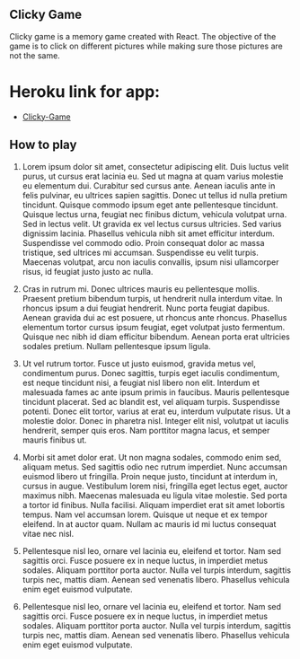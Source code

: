 ## Clicky Game 
Clicky game is a memory game created with React. The objective of the game is to click on different pictures while making sure those pictures are not the same.

# Heroku link for app: 
* [Clicky-Game](https://safe-stream-29966.herokuapp.com/)

## How to play 
1. Lorem ipsum dolor sit amet, consectetur adipiscing elit. Duis luctus velit purus, ut cursus erat lacinia eu. Sed ut magna at quam varius molestie eu elementum dui. Curabitur sed cursus ante. Aenean iaculis ante in felis pulvinar, eu ultrices sapien sagittis. Donec ut tellus id nulla pretium tincidunt. Quisque commodo ipsum eget ante pellentesque tincidunt. Quisque lectus urna, feugiat nec finibus dictum, vehicula volutpat urna. Sed in lectus velit. Ut gravida ex vel lectus cursus ultricies. Sed varius dignissim lacinia. Phasellus vehicula nibh sit amet efficitur interdum. Suspendisse vel commodo odio. Proin consequat dolor ac massa tristique, sed ultrices mi accumsan. Suspendisse eu velit turpis. Maecenas volutpat, arcu non iaculis convallis, ipsum nisi ullamcorper risus, id feugiat justo justo ac nulla.

2. Cras in rutrum mi. Donec ultrices mauris eu pellentesque mollis. Praesent pretium bibendum turpis, ut hendrerit nulla interdum vitae. In rhoncus ipsum a dui feugiat hendrerit. Nunc porta feugiat dapibus. Aenean gravida dui ac est posuere, ut rhoncus ante rhoncus. Phasellus elementum tortor cursus ipsum feugiat, eget volutpat justo fermentum. Quisque nec nibh id diam efficitur bibendum. Aenean porta erat ultricies sodales pretium. Nullam pellentesque ipsum ligula.

3. Ut vel rutrum tortor. Fusce ut justo euismod, gravida metus vel, condimentum purus. Donec sagittis, turpis eget iaculis condimentum, est neque tincidunt nisi, a feugiat nisl libero non elit. Interdum et malesuada fames ac ante ipsum primis in faucibus. Mauris pellentesque tincidunt placerat. Sed ac blandit est, vel aliquam turpis. Suspendisse potenti. Donec elit tortor, varius at erat eu, interdum vulputate risus. Ut a molestie dolor. Donec in pharetra nisl. Integer elit nisl, volutpat ut iaculis hendrerit, semper quis eros. Nam porttitor magna lacus, et semper mauris finibus ut.

4. Morbi sit amet dolor erat. Ut non magna sodales, commodo enim sed, aliquam metus. Sed sagittis odio nec rutrum imperdiet. Nunc accumsan euismod libero ut fringilla. Proin neque justo, tincidunt at interdum in, cursus in augue. Vestibulum lorem nisi, fringilla eget lectus eget, auctor maximus nibh. Maecenas malesuada eu ligula vitae molestie. Sed porta a tortor id finibus. Nulla facilisi. Aliquam imperdiet erat sit amet lobortis tempus. Nam vel accumsan lorem. Quisque ut neque et ex tempor eleifend. In at auctor quam. Nullam ac mauris id mi luctus consequat vitae nec nisl.

5. Pellentesque nisl leo, ornare vel lacinia eu, eleifend et tortor. Nam sed sagittis orci. Fusce posuere ex in neque luctus, in imperdiet metus sodales. Aliquam porttitor porta auctor. Nulla vel turpis interdum, sagittis turpis nec, mattis diam. Aenean sed venenatis libero. Phasellus vehicula enim eget euismod vulputate.

6. Pellentesque nisl leo, ornare vel lacinia eu, eleifend et tortor. Nam sed sagittis orci. Fusce posuere ex in neque luctus, in imperdiet metus sodales. Aliquam porttitor porta auctor. Nulla vel turpis interdum, sagittis turpis nec, mattis diam. Aenean sed venenatis libero. Phasellus vehicula enim eget euismod vulputate.